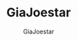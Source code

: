 ---
layout: author
title: "GiaJoestar"
categories: authors
role: Dkayed
meta: "Owner"
image: https://scontent-mia3-2.xx.fbcdn.net/v/t1.0-9/16938760_1905612823002810_7623677068732306_n.jpg?oh=401d6dce1ac121274a9b9682980516ab&oe=5AF14BB8
author: GiaJoestar
comments: true
facebook: https://www.facebook.com/notalentcossplay/
about: "Yugioh mom, runs your tournaments, fiend queen."
accomplishments: "Tournament organizer, human resources, content mananger"
---